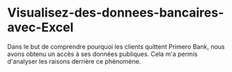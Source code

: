 # Visualisez-des-donnees-bancaires-avec-Excel
Dans le but de comprendre pourquoi les clients quittent Primero Bank, nous avons obtenu un accès à ses données publiques. Cela m'a permis d'analyser les raisons derrière ce phénomène.
